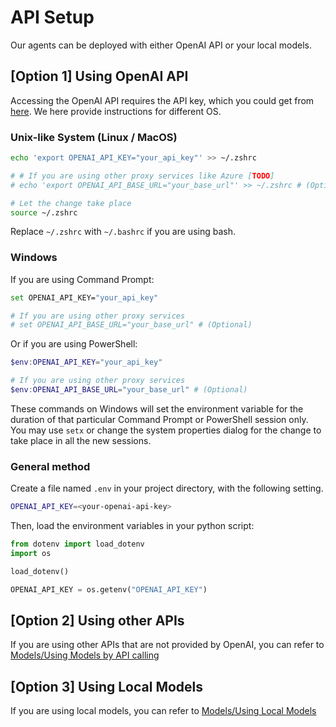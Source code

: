 # API Setup
Our agents can be deployed with either OpenAI API or your local models.

## [Option 1] Using OpenAI API
Accessing the OpenAI API requires the API key, which you could get from [here](https://platform.openai.com/account/api-keys). We here provide instructions for different OS.

### Unix-like System (Linux / MacOS)
```bash
echo 'export OPENAI_API_KEY="your_api_key"' >> ~/.zshrc

# # If you are using other proxy services like Azure [TODO]
# echo 'export OPENAI_API_BASE_URL="your_base_url"' >> ~/.zshrc # (Optional)

# Let the change take place
source ~/.zshrc
```

Replace `~/.zshrc` with `~/.bashrc` if you are using bash.

### Windows
If you are using Command Prompt:
```bash
set OPENAI_API_KEY="your_api_key"

# If you are using other proxy services
# set OPENAI_API_BASE_URL="your_base_url" # (Optional)
```
Or if you are using PowerShell:
```powershell
$env:OPENAI_API_KEY="your_api_key"

# If you are using other proxy services
$env:OPENAI_API_BASE_URL="your_base_url" # (Optional)
```
These commands on Windows will set the environment variable for the duration of that particular Command Prompt or PowerShell session only. You may use `setx` or change the system properties dialog for the change to take place in all the new sessions.

### General method

Create a file named `.env` in your project directory, with the following setting.

```bash
OPENAI_API_KEY=<your-openai-api-key>
```

Then, load the environment variables in your python script:

```python
from dotenv import load_dotenv
import os

load_dotenv()

OPENAI_API_KEY = os.getenv("OPENAI_API_KEY")
```


## [Option 2] Using other APIs

If you are using other APIs that are not provided by OpenAI, you can refer to [Models/Using Models by API calling](../key_modules/models.md#using-models-by-api-calling)

## [Option 3] Using Local Models
If you are using local models, you can refer to [Models/Using Local Models](../key_modules/models.md#using-on-device-open-source-models)

